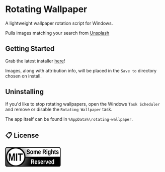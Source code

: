 # Rotating Wallpaper

A lightweight wallpaper rotation script for Windows.

Pulls images matching your search from [Unsplash](https://unsplash.com)

## Getting Started

Grab the latest installer [here](https://github.com/clairelizbet/discord-sudo/releases/tag/latest)!

Images, along with attribution info, will be placed in the `Save to` directory chosen on install.

## Uninstalling

If you'd like to stop rotating wallpapers, open the Windows `Task Scheduler` and remove or disable the `Rotating Wallpaper` task.

The app itself can be found in `%AppData%\rotating-wallpaper`.

## 📋 License

[![MIT License - Some rights reserved](https://raw.githubusercontent.com/clairelizbet/licenses/main/mit/mit.svg)](license.md)

